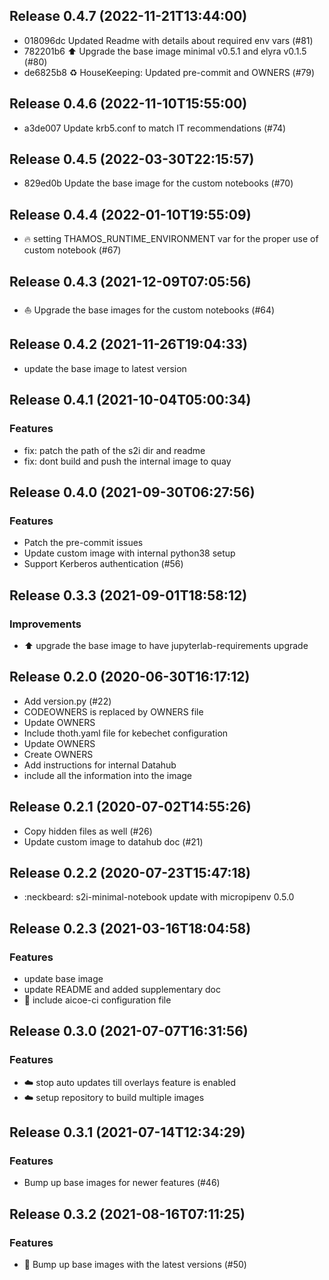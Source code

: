 ## Release 0.4.7 (2022-11-21T13:44:00)
* 018096dc Updated Readme with details about required env vars (#81)
* 782201b6 :arrow_up: Upgrade the base image minimal v0.5.1 and elyra v0.1.5 (#80)
* de6825b8 :recycle: HouseKeeping: Updated pre-commit and OWNERS (#79)

## Release 0.4.6 (2022-11-10T15:55:00)
* a3de007 Update krb5.conf to match IT recommendations (#74)

## Release 0.4.5 (2022-03-30T22:15:57)
* 829ed0b Update the base image for the custom notebooks (#70)

## Release 0.4.4 (2022-01-10T19:55:09)
* :fire: setting THAMOS_RUNTIME_ENVIRONMENT var for the proper use of custom notebook (#67)

## Release 0.4.3 (2021-12-09T07:05:56)
* :boat: Upgrade the base images for the custom notebooks (#64)

## Release 0.4.2 (2021-11-26T19:04:33)
* update the base image to latest version

## Release 0.4.1 (2021-10-04T05:00:34)
### Features
* fix: patch the path of the s2i dir and readme
* fix: dont build and push the internal image to quay

## Release 0.4.0 (2021-09-30T06:27:56)
### Features
* Patch the pre-commit issues
* Update custom image with internal python38 setup
* Support Kerberos authentication (#56)

## Release 0.3.3 (2021-09-01T18:58:12)
### Improvements
* :arrow_up: upgrade the base image to have jupyterlab-requirements upgrade

## Release 0.2.0 (2020-06-30T16:17:12)
* Add version.py (#22)
* CODEOWNERS is replaced by OWNERS file
* Update OWNERS
* Include thoth.yaml file for kebechet configuration
* Update OWNERS
* Create OWNERS
* Add instructions for internal Datahub
* include all the information into the image

## Release 0.2.1 (2020-07-02T14:55:26)
* Copy hidden files as well (#26)
* Update custom image to datahub doc (#21)

## Release 0.2.2 (2020-07-23T15:47:18)
* :neckbeard: s2i-minimal-notebook update with micropipenv 0.5.0

## Release 0.2.3 (2021-03-16T18:04:58)
### Features
* update base image
* update README and added supplementary doc
* :truck: include aicoe-ci configuration file

## Release 0.3.0 (2021-07-07T16:31:56)
### Features
* :cloud: stop auto updates till overlays feature is enabled
* :cloud: setup repository to build multiple images

## Release 0.3.1 (2021-07-14T12:34:29)
### Features
* Bump up base images for newer features (#46)

## Release 0.3.2 (2021-08-16T07:11:25)
### Features
* :ship: Bump up base images with the latest versions (#50)
